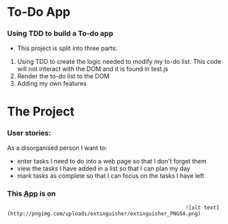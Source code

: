 # To-Do App

### Using TDD to build a To-do app

  * This project is split into three parts:

  1. Using TDD to create the logic needed to modify my to-do list. This code will not interact with the DOM and it is found in test.js 
  2. Render the to-do list to the DOM
  3. Adding my own features
  
# The Project

### User stories:

  As a disorganised person I want to:
  
  * enter tasks I need to do into a web page so that I don't forget them
  * view the tasks I have added in a list so that I can plan my day
  * mark tasks as complete so that I can focus on the tasks I have left


  ### This [App](https://marlenaw.github.io/To-Do-List/) is on 
                                                             
                                                              ![alt text](http://pngimg.com/uploads/extinguisher/extinguisher_PNG54.png)
